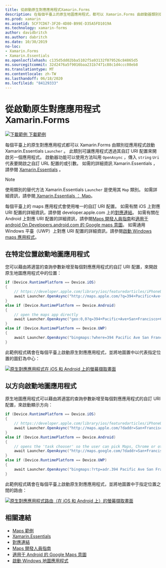 ```yaml
---
title: 從啟動原生對應應用程式Xamarin.Forms
description: 在每個平臺上的原生地圖應用程式，都可以 Xamarin.Forms 由啟動器類別從應用程式啟動 Xamarin.Essentials 。
ms.prod: xamarin
ms.assetid: 5CF7CD67-3F20-4D80-B99E-D35A5FD1019A
ms.technology: xamarin-forms
author: davidbritch
ms.author: dabritch
ms.date: 10/30/2019
no-loc:
- Xamarin.Forms
- Xamarin.Essentials
ms.openlocfilehash: c135d5dd02bba5102f5a93132f079526c84865d5
ms.sourcegitcommit: 32d2476a5f9016baa231b7471c88c1d4ccc08eb8
ms.translationtype: MT
ms.contentlocale: zh-TW
ms.lasthandoff: 06/18/2020
ms.locfileid: "84129333"
---
```

# <a name="launch-the-native-map-app-from-xamarinforms"></a>從啟動原生對應應用程式Xamarin.Forms

[![下載範例 ](~/media/shared/download.png) 下載範例](https://docs.microsoft.com/samples/xamarin/xamarin-forms-samples/workingwithmaps)

每個平臺上的原生對應應用程式都可以 Xamarin.Forms 由類別從應用程式啟動 Xamarin.Essentials `Launcher` 。 此類別可讓應用程式透過其自訂 URI 配置來開啟另一個應用程式。 啟動器功能可以使用方法叫用 `OpenAsync` ，傳入 `string` `Uri` 代表要開啟之自訂 URL 配置的或引數。 如需的詳細資訊 Xamarin.Essentials ，請參閱 [Xamarin.Essentials](~/essentials/index.md?context=xamarin/xamarin-forms) 。

> [!NOTE]
> 使用類別的替代方法 Xamarin.Essentials `Launcher` 是使用其 `Map` 類別。 如需詳細資訊，請參閱[ Xamarin.Essentials ： Map](~/essentials/maps.md?context=xamarin/xamarin-forms)。

每個平臺上的 maps 應用程式會使用唯一的自訂 URI 配置。 如需有關 iOS 上對應 URI 配置的詳細資訊，請參閱 developer.apple.com 上的[對應連結](https://developer.apple.com/library/archive/featuredarticles/iPhoneURLScheme_Reference/MapLinks/MapLinks.html)。 如需有關在 Android 上對應 URI 配置的詳細資訊，請參閱[Maps 開發人員指南](https://developer.android.com/guide/components/intents-common.html#Maps)和[適用于 android On Developers.android.com 的 Google maps 意圖](https://developers.google.com/maps/documentation/urls/android-intents)。 如需通用 Windows 平臺（UWP）上對應 URI 配置的詳細資訊，請參閱[啟動 Windows maps 應用程式](/windows/uwp/launch-resume/launch-maps-app)。

## <a name="launch-the-map-app-at-a-specific-location"></a>在特定位置啟動地圖應用程式

您可以藉由將適當的查詢參數新增至每個對應應用程式的自訂 URI 配置，來開啟原生地圖應用程式中的位置：

```csharp
if (Device.RuntimePlatform == Device.iOS)
{
    // https://developer.apple.com/library/ios/featuredarticles/iPhoneURLScheme_Reference/MapLinks/MapLinks.html
    await Launcher.OpenAsync("http://maps.apple.com/?q=394+Pacific+Ave+San+Francisco+CA");
}
else if (Device.RuntimePlatform == Device.Android)
{
    // open the maps app directly
    await Launcher.OpenAsync("geo:0,0?q=394+Pacific+Ave+San+Francisco+CA");
}
else if (Device.RuntimePlatform == Device.UWP)
{
    await Launcher.OpenAsync("bingmaps:?where=394 Pacific Ave San Francisco CA");
}
```

此範例程式碼會在每個平臺上啟動原生對應應用程式，並將地圖置中以代表指定位置的圖釘為中心：

[![原生對應應用程式在 iOS 和 Android 上的螢幕擷取畫面](native-map-app-images/location.png "原生對應應用程式")](native-map-app-images/location-large.png#lightbox "原生對應應用程式")

## <a name="launch-the-map-app-with-directions"></a>以方向啟動地圖應用程式

原生地圖應用程式可以藉由將適當的查詢參數新增至每個對應應用程式的自訂 URI 配置，來啟動顯示方向：

```csharp
if (Device.RuntimePlatform == Device.iOS)
{
    // https://developer.apple.com/library/ios/featuredarticles/iPhoneURLScheme_Reference/MapLinks/MapLinks.html
    await Launcher.OpenAsync("http://maps.apple.com/?daddr=San+Francisco,+CA&saddr=cupertino");
}
else if (Device.RuntimePlatform == Device.Android)
{
    // opens the 'task chooser' so the user can pick Maps, Chrome or other mapping app
    await Launcher.OpenAsync("http://maps.google.com/?daddr=San+Francisco,+CA&saddr=Mountain+View");
}
else if (Device.RuntimePlatform == Device.UWP)
{
    await Launcher.OpenAsync("bingmaps:?rtp=adr.394 Pacific Ave San Francisco CA~adr.One Microsoft Way Redmond WA 98052");
}
```

此範例程式碼會在每個平臺上啟動原生對應應用程式，並將地圖置中于指定位置之間的路由：

[![原生對應應用程式路由（在 iOS 和 Android 上）的螢幕擷取畫面](native-map-app-images/directions.png "原生對應應用程式指示")](native-map-app-images/directions-large.png#lightbox "原生對應應用程式指示")

## <a name="related-links"></a>相關連結

- [Maps 範例](https://docs.microsoft.com/samples/xamarin/xamarin-forms-samples/workingwithmaps)
- [Xamarin.Essentials](~/essentials/index.md?context=xamarin/xamarin-forms)
- [對應連結](https://developer.apple.com/library/archive/featuredarticles/iPhoneURLScheme_Reference/MapLinks/MapLinks.html)
- [Maps 開發人員指南](https://developer.android.com/guide/components/intents-common.html#Maps)
- [適用于 Android 的 Google Maps 意圖](https://developers.google.com/maps/documentation/)
- [啟動 Windows 地圖應用程式](/windows/uwp/launch-resume/launch-maps-app)
